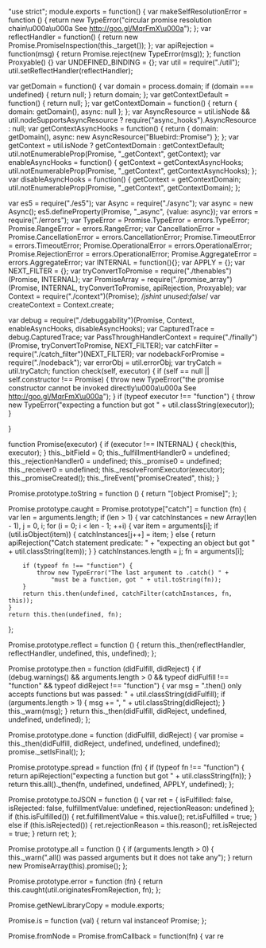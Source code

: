 "use strict";
module.exports = function() {
var makeSelfResolutionError = function () {
    return new TypeError("circular promise resolution chain\u000a\u000a    See http://goo.gl/MqrFmX\u000a");
};
var reflectHandler = function() {
    return new Promise.PromiseInspection(this._target());
};
var apiRejection = function(msg) {
    return Promise.reject(new TypeError(msg));
};
function Proxyable() {}
var UNDEFINED_BINDING = {};
var util = require("./util");
util.setReflectHandler(reflectHandler);

var getDomain = function() {
    var domain = process.domain;
    if (domain === undefined) {
        return null;
    }
    return domain;
};
var getContextDefault = function() {
    return null;
};
var getContextDomain = function() {
    return {
        domain: getDomain(),
        async: null
    };
};
var AsyncResource = util.isNode && util.nodeSupportsAsyncResource ?
    require("async_hooks").AsyncResource : null;
var getContextAsyncHooks = function() {
    return {
        domain: getDomain(),
        async: new AsyncResource("Bluebird::Promise")
    };
};
var getContext = util.isNode ? getContextDomain : getContextDefault;
util.notEnumerableProp(Promise, "_getContext", getContext);
var enableAsyncHooks = function() {
    getContext = getContextAsyncHooks;
    util.notEnumerableProp(Promise, "_getContext", getContextAsyncHooks);
};
var disableAsyncHooks = function() {
    getContext = getContextDomain;
    util.notEnumerableProp(Promise, "_getContext", getContextDomain);
};

var es5 = require("./es5");
var Async = require("./async");
var async = new Async();
es5.defineProperty(Promise, "_async", {value: async});
var errors = require("./errors");
var TypeError = Promise.TypeError = errors.TypeError;
Promise.RangeError = errors.RangeError;
var CancellationError = Promise.CancellationError = errors.CancellationError;
Promise.TimeoutError = errors.TimeoutError;
Promise.OperationalError = errors.OperationalError;
Promise.RejectionError = errors.OperationalError;
Promise.AggregateError = errors.AggregateError;
var INTERNAL = function(){};
var APPLY = {};
var NEXT_FILTER = {};
var tryConvertToPromise = require("./thenables")(Promise, INTERNAL);
var PromiseArray =
    require("./promise_array")(Promise, INTERNAL,
                               tryConvertToPromise, apiRejection, Proxyable);
var Context = require("./context")(Promise);
 /*jshint unused:false*/
var createContext = Context.create;

var debug = require("./debuggability")(Promise, Context,
    enableAsyncHooks, disableAsyncHooks);
var CapturedTrace = debug.CapturedTrace;
var PassThroughHandlerContext =
    require("./finally")(Promise, tryConvertToPromise, NEXT_FILTER);
var catchFilter = require("./catch_filter")(NEXT_FILTER);
var nodebackForPromise = require("./nodeback");
var errorObj = util.errorObj;
var tryCatch = util.tryCatch;
function check(self, executor) {
    if (self == null || self.constructor !== Promise) {
        throw new TypeError("the promise constructor cannot be invoked directly\u000a\u000a    See http://goo.gl/MqrFmX\u000a");
    }
    if (typeof executor !== "function") {
        throw new TypeError("expecting a function but got " + util.classString(executor));
    }

}

function Promise(executor) {
    if (executor !== INTERNAL) {
        check(this, executor);
    }
    this._bitField = 0;
    this._fulfillmentHandler0 = undefined;
    this._rejectionHandler0 = undefined;
    this._promise0 = undefined;
    this._receiver0 = undefined;
    this._resolveFromExecutor(executor);
    this._promiseCreated();
    this._fireEvent("promiseCreated", this);
}

Promise.prototype.toString = function () {
    return "[object Promise]";
};

Promise.prototype.caught = Promise.prototype["catch"] = function (fn) {
    var len = arguments.length;
    if (len > 1) {
        var catchInstances = new Array(len - 1),
            j = 0, i;
        for (i = 0; i < len - 1; ++i) {
            var item = arguments[i];
            if (util.isObject(item)) {
                catchInstances[j++] = item;
            } else {
                return apiRejection("Catch statement predicate: " +
                    "expecting an object but got " + util.classString(item));
            }
        }
        catchInstances.length = j;
        fn = arguments[i];

        if (typeof fn !== "function") {
            throw new TypeError("The last argument to .catch() " +
                "must be a function, got " + util.toString(fn));
        }
        return this.then(undefined, catchFilter(catchInstances, fn, this));
    }
    return this.then(undefined, fn);
};

Promise.prototype.reflect = function () {
    return this._then(reflectHandler,
        reflectHandler, undefined, this, undefined);
};

Promise.prototype.then = function (didFulfill, didReject) {
    if (debug.warnings() && arguments.length > 0 &&
        typeof didFulfill !== "function" &&
        typeof didReject !== "function") {
        var msg = ".then() only accepts functions but was passed: " +
                util.classString(didFulfill);
        if (arguments.length > 1) {
            msg += ", " + util.classString(didReject);
        }
        this._warn(msg);
    }
    return this._then(didFulfill, didReject, undefined, undefined, undefined);
};

Promise.prototype.done = function (didFulfill, didReject) {
    var promise =
        this._then(didFulfill, didReject, undefined, undefined, undefined);
    promise._setIsFinal();
};

Promise.prototype.spread = function (fn) {
    if (typeof fn !== "function") {
        return apiRejection("expecting a function but got " + util.classString(fn));
    }
    return this.all()._then(fn, undefined, undefined, APPLY, undefined);
};

Promise.prototype.toJSON = function () {
    var ret = {
        isFulfilled: false,
        isRejected: false,
        fulfillmentValue: undefined,
        rejectionReason: undefined
    };
    if (this.isFulfilled()) {
        ret.fulfillmentValue = this.value();
        ret.isFulfilled = true;
    } else if (this.isRejected()) {
        ret.rejectionReason = this.reason();
        ret.isRejected = true;
    }
    return ret;
};

Promise.prototype.all = function () {
    if (arguments.length > 0) {
        this._warn(".all() was passed arguments but it does not take any");
    }
    return new PromiseArray(this).promise();
};

Promise.prototype.error = function (fn) {
    return this.caught(util.originatesFromRejection, fn);
};

Promise.getNewLibraryCopy = module.exports;

Promise.is = function (val) {
    return val instanceof Promise;
};

Promise.fromNode = Promise.fromCallback = function(fn) {
    var re
